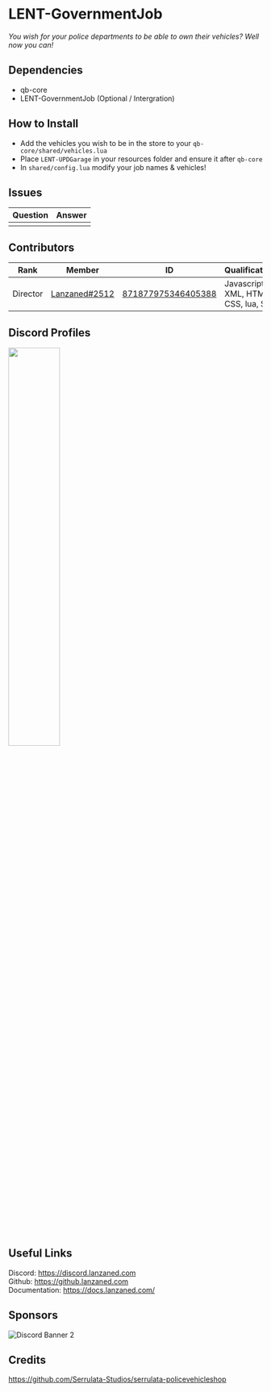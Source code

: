 # LENT-GovernmentJob
*You wish for your police departments to be able to own their vehicles? Well now you can!*

## Dependencies
- qb-core
- LENT-GovernmentJob (Optional / Intergration)

## How to Install
- Add the vehicles you wish to be in the store to your `qb-core/shared/vehicles.lua`
- Place `LENT-UPDGarage` in your resources folder and ensure it after `qb-core`
- In `shared/config.lua` modify your job names & vehicles!

## Issues
|  Question |  Answer |
|----       |----     |
|           |         |

## Contributors
|  Rank       |  Member       | ID                 | Qualifications                       |
|----         |----           |----                |----                                  |
| Director    | [Lanzaned#2512](https://discordapp.com/users/871877975346405388) | [871877975346405388](https://discordapp.com/users/871877975346405388) | Javascript, XML, HTML, CSS, lua, SQL |

## Discord Profiles
<div allign="center">

<a href="https://discordapp.com/users/871877975346405388"><img width="45%" src="https://discord.c99.nl/widget/theme-3/871877975346405388.png"/></a>

</div>

## Useful Links 
Discord: https://discord.lanzaned.com<br>
Github: https://github.lanzaned.com<br>
Documentation: https://docs.lanzaned.com/

## Sponsors
<img src="https://discordapp.com/api/guilds/973137642885644338/widget.png?style=banner2" alt="Discord Banner 2"/>

## Credits
https://github.com/Serrulata-Studios/serrulata-policevehicleshop